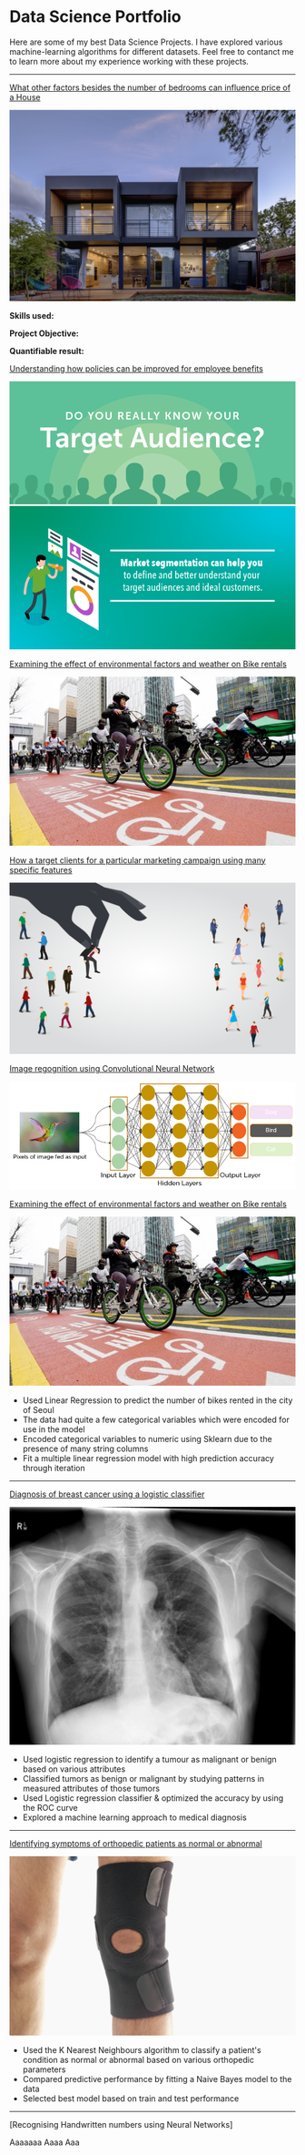 # Data Science Portfolio

Here are some of my best Data Science Projects. I have explored various machine-learning algorithms for different datasets. Feel free to contanct me to learn more about my experience working with these projects.

***
[What other factors besides the number of bedrooms can influence price of a House](https://github.com/mahfuz978/Kaggle-Challenge/blob/main/Final/Mahfuzur_House_Price_Prediction_Project.ipynb)

<img src="images/House_Price_Prediction.jpg?raw=true"/>

**Skills used:**

**Project Objective:**

**Quantifiable result:**

[Understanding how policies can be improved for employee benefits](https://github.com/mahfuz978/Mahfuzur-Portfolio/blob/main/Projects/Mahfuzur_K_Means_Project.ipynb)

<img src="images/how-to-find-your-target-audience-header.png?raw=true"/>

<img src="images/Define-and-understand-target-audience.png?raw=true"/>

[Examining the effect of environmental factors and weather on Bike rentals](https://github.com/mahfuz978/Regression-Classification/blob/main/Linear_Regression/Mahfuzur_Rahman_Linear_Regression_Project.ipynb)

<img src="images/seoul-bikes.jpeg?raw=true"/>

[How a target clients for a particular marketing campaign using many specific features](https://github.com/mahfuz978/Regression-Classification/blob/main/Logistic_Regression/Mahfuzur_Rahman_Logistic_Regression_Project.ipynb)

<img src="images/Classification.png?raw=true"/>

[Image regognition using Convolutional Neural Network](https://github.com/mahfuz978/Deep-Neural-Network/blob/main/Mahfuzur_Rahman_CNN_project.ipynb)

<img src="images/Convolutional_Neural_Network_to_identify_the_image_of_a_bird.png?raw=true"/>

[Examining the effect of environmental factors and weather on Bike rentals](https://github.com/emani27/Emani_DataScience/blob/master/Linear_Regression%20Project.ipynb)

<img src="images/seoul-bikes.jpeg?raw=true"/>

- Used Linear Regression to predict the number of bikes rented in the city of Seoul
- The data had quite a few categorical variables which were encoded for use in the model
- Encoded categorical variables to numeric using Sklearn due to the presence of many string columns
- Fit a multiple linear regression model with high prediction accuracy through iteration

***

[Diagnosis of breast cancer using a logistic classifier](https://github.com/emani27/Emani_DataScience/blob/master/Logistic%20Regression%20Project.ipynb)

<img src="images/breast-cancer.jpeg?raw=true"/>

- Used logistic regression to identify a tumour as malignant or benign based on various attributes
- Classified tumors as benign or malignant by studying patterns in measured attributes of those tumors
- Used Logistic regression classifier & optimized the accuracy by using the ROC curve
- Explored a machine learning approach to medical diagnosis

***

[Identifying symptoms of orthopedic patients as normal or abnormal](/sample_page)

<img src="images/knee-brace-ortho.png?raw=true"/>

- Used the K Nearest Neighbours algorithm to classify a patient's condition as normal or abnormal based on various orthopedic parameters
- Compared predictive performance by fitting a Naive Bayes model to the data
- Selected best model based on train and test performance

***

[Recognising Handwritten numbers using Neural Networks]


Aaaaaaa
Aaaa
Aaa

